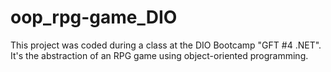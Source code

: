 # oop_rpg-game_DIO
This project was coded during a class at the DIO Bootcamp "GFT #4 .NET". It's the abstraction of an RPG game using object-oriented programming.
